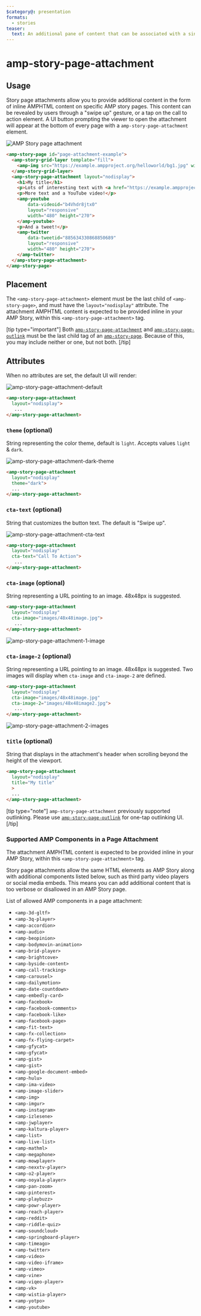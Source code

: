 ```yaml
---
$category@: presentation
formats:
  - stories
teaser:
  text: An additional pane of content that can be associated with a single page of an AMP story.
---
```


<!--
Copyright 2019 The AMP HTML Authors. All Rights Reserved.

Licensed under the Apache License, Version 2.0 (the "License");
you may not use this file except in compliance with the License.
You may obtain a copy of the License at

      http://www.apache.org/licenses/LICENSE-2.0

Unless required by applicable law or agreed to in writing, software
distributed under the License is distributed on an "AS-IS" BASIS,
WITHOUT WARRANTIES OR CONDITIONS OF ANY KIND, either express or implied.
See the License for the specific language governing permissions and
limitations under the License.
-->

# amp-story-page-attachment

## Usage

Story page attachments allow you to provide additional content in the form of inline AMPHTML content on specific AMP story pages. This content can be revealed by users through a "swipe up" gesture, or a tap on the call to action element. 
A UI button prompting the viewer to open the attachment will appear at the bottom of every page with a `amp-story-page-attachment` element.

<amp-img alt="AMP Story page attachment" layout="fixed" src="img/amp-story-page-attachment.gif" width="240" height="480">
  <noscript>
    <img alt="AMP Story page attachment" src="img/amp-story-page-attachment.gif" />
  </noscript>
</amp-img>

```html
<amp-story-page id="page-attachment-example">
  <amp-story-grid-layer template="fill">
    <amp-img src="https://example.ampproject.org/helloworld/bg1.jpg" width="900" height="1600">
  </amp-story-grid-layer>
  <amp-story-page-attachment layout="nodisplay">
    <h1>My title</h1>
    <p>Lots of interesting text with <a href="https://example.ampproject.org">links</a>!</p>
    <p>More text and a YouTube video!</p>
    <amp-youtube
        data-videoid="b4Vhdr8jtx0"
        layout="responsive"
        width="480" height="270">
    </amp-youtube>
    <p>And a tweet!</p>
    <amp-twitter
        data-tweetid="885634330868850689"
        layout="responsive"
        width="480" height="270">
    </amp-twitter>
  </amp-story-page-attachment>
</amp-story-page>
```

## Placement

The `<amp-story-page-attachment>` element must be the last child of `<amp-story-page>`, and must have the `layout="nodisplay"` attribute. The attachment AMPHTML content is expected to be provided inline in your AMP Story, within this `<amp-story-page-attachment>` tag.

[tip type="important"]
Both [`amp-story-page-attachment`](amp-story-page-attachment.md) and [`amp-story-page-outlink`](amp-story-page-outlink.md) must be the last child tag of an [`amp-story-page`](amp-story-page.md). Because of this, you may include neither or one, but not both.
[/tip]

## Attributes

When no attributes are set, the default UI will render:

![amp-story-page-attachment-default](img/amp-story-page-attachment-default.png)

```html
<amp-story-page-attachment
  layout="nodisplay">
   ...
</amp-story-page-attachment>
```

### `theme` (optional)

String representing the color theme, default is `light`. Accepts values `light` & `dark`.

![amp-story-page-attachment-dark-theme](img/amp-story-page-attachment-dark-theme.png)

```html
<amp-story-page-attachment
  layout="nodisplay"
  theme="dark">
  ...
</amp-story-page-attachment>
```

### `cta-text` (optional)

String that customizes the button text. The default is "Swipe up".

![amp-story-page-attachment-cta-text](img/amp-story-page-attachment-cta-text.png)

```html
<amp-story-page-attachment
  layout="nodisplay"
  cta-text="Call To Action">
   ...
</amp-story-page-attachment>
```

### `cta-image` (optional)

String representing a URL pointing to an image. 48x48px is suggested.

```html
<amp-story-page-attachment
  layout="nodisplay"
  cta-image="images/48x48image.jpg">
   ...
</amp-story-page-attachment>
```

![amp-story-page-attachment-1-image](img/amp-story-page-attachment-1-image.png)

### `cta-image-2` (optional)

String representing a URL pointing to an image. 48x48px is suggested. Two images will display when `cta-image` and `cta-image-2` are defined.

```html
<amp-story-page-attachment
  layout="nodisplay"
  cta-image="images/48x48image.jpg"
  cta-image-2="images/48x48image2.jpg">
   ...
</amp-story-page-attachment>
```

![amp-story-page-attachment-2-images](img/amp-story-page-attachment-2-images.png)

### `title` (optional)

String that displays in the attachment's header when scrolling beyond the height of the viewport.

```html
<amp-story-page-attachment
  layout="nodisplay"
  title="My title"
  >
  ...
</amp-story-page-attachment>
```

[tip type="note"]
`amp-story-page-attachment` previously supported outlinking. Please use [`amp-story-page-outlink`](https://amp.dev/documentation/components/amp-story-page-outlink/?format=stories) for one-tap outlinking UI.
[/tip]

### Supported AMP Components in a Page Attachment

The attachment AMPHTML content is expected to be provided inline in your AMP Story, within this `<amp-story-page-attachment>` tag.

Story page attachments allow the same HTML elements as AMP Story along with additional components listed below, such as third party video players or social media embeds. This means you can add additional content that is too verbose or disallowed in an AMP Story page.

List of allowed AMP components in a page attachment:

<ul>
  <li><code>&lt;amp-3d-gltf></code></li>
  <li><code>&lt;amp-3q-player></code></li>
  <li><code>&lt;amp-accordion></code></li>
  <li><code>&lt;amp-audio></code></li>
  <li><code>&lt;amp-beopinion></code></li>
  <li><code>&lt;amp-bodymovin-animation></code></li>
  <li><code>&lt;amp-brid-player></code></li>
  <li><code>&lt;amp-brightcove></code></li>
  <li><code>&lt;amp-byside-content></code></li>
  <li><code>&lt;amp-call-tracking></code></li>
  <li><code>&lt;amp-carousel></code></li>
  <li><code>&lt;amp-dailymotion></code></li>
  <li><code>&lt;amp-date-countdown></code></li>
  <li><code>&lt;amp-embedly-card></code></li>
  <li><code>&lt;amp-facebook></code></li>
  <li><code>&lt;amp-facebook-comments></code></li>
  <li><code>&lt;amp-facebook-like></code></li>
  <li><code>&lt;amp-facebook-page></code></li>
  <li><code>&lt;amp-fit-text></code></li>
  <li><code>&lt;amp-fx-collection></code></li>
  <li><code>&lt;amp-fx-flying-carpet></code></li>
  <li><code>&lt;amp-gfycat></code></li>
  <li><code>&lt;amp-gfycat></code></li>
  <li><code>&lt;amp-gist></code></li>
  <li><code>&lt;amp-gist></code></li>
  <li><code>&lt;amp-google-document-embed></code></li>
  <li><code>&lt;amp-hulu></code></li>
  <li><code>&lt;amp-ima-video></code></li>
  <li><code>&lt;amp-image-slider></code></li>
  <li><code>&lt;amp-img></code></li>
  <li><code>&lt;amp-imgur></code></li>
  <li><code>&lt;amp-instagram></code></li>
  <li><code>&lt;amp-izlesene></code></li>
  <li><code>&lt;amp-jwplayer></code></li>
  <li><code>&lt;amp-kaltura-player></code></li>
  <li><code>&lt;amp-list></code></li>
  <li><code>&lt;amp-live-list></code></li>
  <li><code>&lt;amp-mathml></code></li>
  <li><code>&lt;amp-megaphone></code></li>
  <li><code>&lt;amp-mowplayer></code></li>
  <li><code>&lt;amp-nexxtv-player></code></li>
  <li><code>&lt;amp-o2-player></code></li>
  <li><code>&lt;amp-ooyala-player></code></li>
  <li><code>&lt;amp-pan-zoom></code></li>
  <li><code>&lt;amp-pinterest></code></li>
  <li><code>&lt;amp-playbuzz></code></li>
  <li><code>&lt;amp-powr-player></code></li>
  <li><code>&lt;amp-reach-player></code></li>
  <li><code>&lt;amp-reddit></code></li>
  <li><code>&lt;amp-riddle-quiz></code></li>
  <li><code>&lt;amp-soundcloud></code></li>
  <li><code>&lt;amp-springboard-player></code></li>
  <li><code>&lt;amp-timeago></code></li>
  <li><code>&lt;amp-twitter></code></li>
  <li><code>&lt;amp-video></code></li>
  <li><code>&lt;amp-video-iframe></code></li>
  <li><code>&lt;amp-vimeo></code></li>
  <li><code>&lt;amp-vine></code></li>
  <li><code>&lt;amp-viqeo-player></code></li>
  <li><code>&lt;amp-vk></code></li>
  <li><code>&lt;amp-wistia-player></code></li>
  <li><code>&lt;amp-yotpo></code></li>
  <li><code>&lt;amp-youtube></code></li>
</ul>
